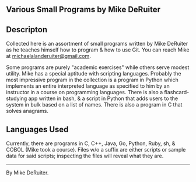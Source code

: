 ## Various Small Programs by Mike DeRuiter

## Descripton

Collected here is an assortment of small programs written by Mike DeRuiter as he teaches himself how to program & how to use Git. You can reach Mike at michaelalanderuiter@gmail.com. 

Some programs are purely "academic exercises" while others serve modest utility. Mike has a special aptitude with scripting languages. Probably the most impressive program in the collection is a program in Python which implements an entire interpreted language as specified to him by an instructor in a course on programming languages. There is also a flashcard-studying app written in bash, & a script in Python that adds users to the system in bulk based on a list of names. There is also a program in C that solves anagrams. 

## Languages Used

Currently, there are programs in C, C++, Java, Go, Python, Ruby, sh, & COBOL (Mike took a course). Files w/o a suffix are either scripts or sample data for said scripts; inspecting the files will reveal what they are.

---

By Mike DeRuiter.
